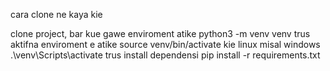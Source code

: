 cara clone ne kaya kie

clone project, bar kue gawe enviroment atike python3 -m venv venv 
trus aktifna enviroment e atike source venv/bin/activate kie linux misal windows .\venv\Scripts\activate
trus install dependensi pip install -r requirements.txt
